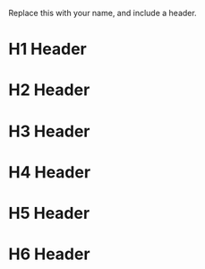 Replace this with your name, and include a header.
# H1 Header
# H2 Header
# H3 Header
# H4 Header
# H5 Header
# H6 Header
